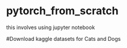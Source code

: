 # pytorch_from_scratch
this involves using jupyter notebook

#Download kaggle datasets for Cats and Dogs

